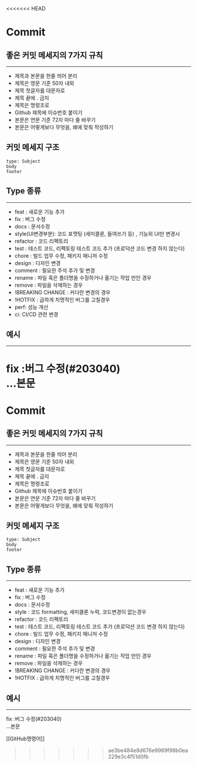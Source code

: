 <<<<<<< HEAD
# Commit

## 좋은 커밋 메세지의 7가지 규칙
---
* 제목과 본문을 한줄 띄어 분리
* 제목은 영문 기준 50자 내외
* 제목 첫글자를 대문자로
* 제목 끝에 . 금지
* 제목은 명령조로
* Github 제목에 이슈번호 붙이기
* 본문은 연문 기준 72자 마다 줄 바꾸기
* 본문은 어떻게보다 무엇을, 왜에 맞춰 작성하기

## 커밋 메세지 구조
```
type: Subject
body
footer
```
## Type 종류
---
* feat : 새로운 기능 추가
* fix : 버그 수정
* docs : 문서수정
* style(UI변경부분): 코드 포맷팅 (세미콜론, 들여쓰기 등) , 기능외 UI만 변경시
* refactor : 코드 리펙토리
* test : 테스트 코드, 리펙토링 테스트 코드 추가 (프로덕션 코드 변경 하지 않는다)
* chore : 빌드 업무 수정, 패키지 매니저 수정
* design : 디자인 변경
* comment : 필요한 주석 추가 및 변경
* rename : 파일 혹은 폴더명을 수정하거나 옮기는 작업 만인 경우
* remove : 파일을 삭제하는 경우
* !BREAKING CHANGE : 커다란 변경의 경우
* !HOTFIX : 급하게 치명적인 버그를 고칠경우
* perf: 성능 개선
* ci: CI/CD 관련 변경

## 예시
---
fix :버그 수정(#203040)  
...본문
=======
# Commit

## 좋은 커밋 메세지의 7가지 규칙
---
* 제목과 본문을 한줄 띄어 분리
* 제목은 영문 기준 50자 내외
* 제목 첫글자를 대문자로
* 제목 끝에 . 금지
* 제목은 명령조로
* Github 제목에 이슈번호 붙이기
* 본문은 연문 기준 72자 마다 줄 바꾸기
* 본문은 어떻게보다 무엇을, 왜에 맞춰 작성하기

## 커밋 메세지 구조
```
type: Subject
body
footer
```
## Type 종류
---
* feat : 새로운 기능 추가
* fix : 버그 수정
* docs : 문서수정
* style : 코드 formatting, 세미클론 누락, 코드변경이 없는경우
* refactor : 코드 리펙토리
* test : 테스트 코드, 리펙토링 테스트 코드 추가 (프로덕션 코드 변경 하지 않는다)
* chore : 빌드 업무 수정, 패키지 매니저 수정
* design : 디자인 변경
* comment : 필요한 주석 추가 및 변경
* rename : 파일 혹은 폴더명을 수정하거나 옮기는 작업 만인 경우
* remove : 파일을 삭제하는 경우
* !BREAKING CHANGE : 커다란 변경의 경우
* !HOTFIX : 급하게 치명적인 버그를 고칠경우

## 예시
---
fix :버그 수정(#203040)  
...본문


[[GitHub명령어]]
>>>>>>> ae3be484e8d676e9969f98b0ea229e3c4f51d0fb
